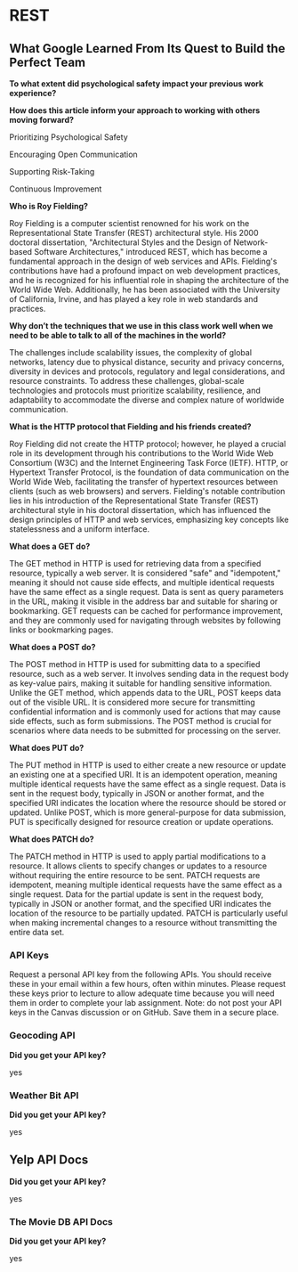 # REST

## What Google Learned From Its Quest to Build the Perfect Team

**To what extent did psychological safety impact your previous work experience?**

**How does this article inform your approach to working with others moving forward?**

Prioritizing Psychological Safety

Encouraging Open Communication

Supporting Risk-Taking

Continuous Improvement

**Who is Roy Fielding?**

Roy Fielding is a computer scientist renowned for his work on the Representational State Transfer (REST) architectural style. His 2000 doctoral dissertation, "Architectural Styles and the Design of Network-based Software Architectures," introduced REST, which has become a fundamental approach in the design of web services and APIs. Fielding's contributions have had a profound impact on web development practices, and he is recognized for his influential role in shaping the architecture of the World Wide Web. Additionally, he has been associated with the University of California, Irvine, and has played a key role in web standards and practices.

**Why don’t the techniques that we use in this class work well when we need to be able to talk to all of the machines in the world?**

The challenges include scalability issues, the complexity of global networks, latency due to physical distance, security and privacy concerns, diversity in devices and protocols, regulatory and legal considerations, and resource constraints. To address these challenges, global-scale technologies and protocols must prioritize scalability, resilience, and adaptability to accommodate the diverse and complex nature of worldwide communication.

**What is the HTTP protocol that Fielding and his friends created?**

Roy Fielding did not create the HTTP protocol; however, he played a crucial role in its development through his contributions to the World Wide Web Consortium (W3C) and the Internet Engineering Task Force (IETF). HTTP, or Hypertext Transfer Protocol, is the foundation of data communication on the World Wide Web, facilitating the transfer of hypertext resources between clients (such as web browsers) and servers. Fielding's notable contribution lies in his introduction of the Representational State Transfer (REST) architectural style in his doctoral dissertation, which has influenced the design principles of HTTP and web services, emphasizing key concepts like statelessness and a uniform interface.

**What does a GET do?**

The GET method in HTTP is used for retrieving data from a specified resource, typically a web server. It is considered "safe" and "idempotent," meaning it should not cause side effects, and multiple identical requests have the same effect as a single request. Data is sent as query parameters in the URL, making it visible in the address bar and suitable for sharing or bookmarking. GET requests can be cached for performance improvement, and they are commonly used for navigating through websites by following links or bookmarking pages.

**What does a POST do?**

The POST method in HTTP is used for submitting data to a specified resource, such as a web server. It involves sending data in the request body as key-value pairs, making it suitable for handling sensitive information. Unlike the GET method, which appends data to the URL, POST keeps data out of the visible URL. It is considered more secure for transmitting confidential information and is commonly used for actions that may cause side effects, such as form submissions. The POST method is crucial for scenarios where data needs to be submitted for processing on the server.

**What does PUT do?**

The PUT method in HTTP is used to either create a new resource or update an existing one at a specified URI. It is an idempotent operation, meaning multiple identical requests have the same effect as a single request. Data is sent in the request body, typically in JSON or another format, and the specified URI indicates the location where the resource should be stored or updated. Unlike POST, which is more general-purpose for data submission, PUT is specifically designed for resource creation or update operations.

**What does PATCH do?**

The PATCH method in HTTP is used to apply partial modifications to a resource. It allows clients to specify changes or updates to a resource without requiring the entire resource to be sent. PATCH requests are idempotent, meaning multiple identical requests have the same effect as a single request. Data for the partial update is sent in the request body, typically in JSON or another format, and the specified URI indicates the location of the resource to be partially updated. PATCH is particularly useful when making incremental changes to a resource without transmitting the entire data set.

### API Keys

Request a personal API key from the following APIs. You should receive these in your email within a few hours, often within minutes. Please request these keys prior to lecture to allow adequate time because you will need them in order to complete your lab assignment. Note: do not post your API keys in the Canvas discussion or on GitHub. Save them in a secure place.

### Geocoding API

**Did you get your API key?**

yes

### Weather Bit API

**Did you get your API key?**

yes

## Yelp API Docs

**Did you get your API key?**

yes

### The Movie DB API Docs

**Did you get your API key?**

yes
